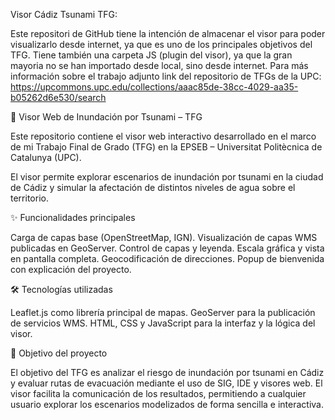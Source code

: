 Visor Cádiz Tsunami TFG:

Este repositori de GitHub tiene la intención de almacenar el visor para poder visualizarlo desde internet, ya que es uno de los principales objetivos del TFG. 
Tiene también una carpeta JS (plugin del visor), ya que la gran mayoria no se han importado desde local, sino desde internet. Para más información sobre el trabajo adjunto link del repositorio de TFGs de la UPC: https://upcommons.upc.edu/collections/aaac85de-38cc-4029-aa35-b05262d6e530/search


🌊 Visor Web de Inundación por Tsunami – TFG

Este repositorio contiene el visor web interactivo desarrollado en el marco de mi Trabajo Final de Grado (TFG) en la EPSEB – Universitat Politècnica de Catalunya (UPC).

El visor permite explorar escenarios de inundación por tsunami en la ciudad de Cádiz y simular la afectación de distintos niveles de agua sobre el territorio.

✨ Funcionalidades principales

Carga de capas base (OpenStreetMap, IGN).
Visualización de capas WMS publicadas en GeoServer.
Control de capas y leyenda.
Escala gráfica y vista en pantalla completa.
Geocodificación de direcciones.
Popup de bienvenida con explicación del proyecto.


🛠️ Tecnologías utilizadas

Leaflet.js como librería principal de mapas.
GeoServer para la publicación de servicios WMS.
HTML, CSS y JavaScript para la interfaz y la lógica del visor.

🎯 Objetivo del proyecto

El objetivo del TFG es analizar el riesgo de inundación por tsunami en Cádiz y evaluar rutas de evacuación mediante el uso de SIG, IDE y visores web. El visor facilita la comunicación de los resultados, permitiendo a cualquier usuario explorar los escenarios modelizados de forma sencilla e interactiva.
